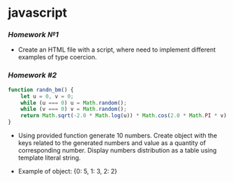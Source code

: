 # javascript

### _Homework №1_

- Create an HTML file with a script, where need to implement
  different examples of type coercion.
  
### _Homework #2_

```javascript
function randn_bm() {
    let u = 0, v = 0;
    while (u === 0) u = Math.random();
    while (v === 0) v = Math.random();
    return Math.sqrt(-2.0 * Math.log(u)) * Math.cos(2.0 * Math.PI * v) * 2 | 0;
}
```

- Using provided function generate 10 numbers. Create object with the keys related to the generated numbers and value as a quantity of corresponding number. Display numbers distribution as a table using template literal string.

- Example of object: {0: 5, 1: 3, 2: 2}
